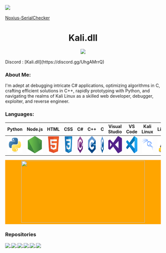 ![](https://komarev.com/ghpvc/?username=antonkomarev&style=for-the-badge)


[Noxius-SerialChecker](https://github.com/rotomicora/Noxius-SerialChecker)
<h1 align="center">
        Kali.dll
</h1>

<p align="center">
<img src="https://readme-typing-svg.demolab.com?font=Fira+20+Code&size=25&pause=1000&color=FFF53A&center=true&vCenter=true&random=false&width=435&lines=Reverse+Engineer;Dev+in+Website+%26+Exploits;5%2B+Year+Exploit++Experince;1.5%2B+Year+Kali+Experince" /></a>
</p>
Discord : [Kali.dll](https://discord.gg/UhgAMrrQ)

### About Me:    
I'm adept at debugging intricate C# applications, optimizing algorithms in C, crafting efficient solutions in C++, rapidly prototyping with Python, and navigating the realms of Kali Linux as a skilled web developer, debugger, exploiter, and reverse engineer.

### Languages:
| Python | Node.js | HTML | CSS | C# | C++ | C | Visual Studio | VS Code | Kali Linux | Linux |
|----------|----------|----------|-----|-----|-----|-----|-----|-----|-----|-----|
|  <img src="https://github.com/devicons/devicon/blob/master/icons/python/python-original.svg" title="Python"  alt="Python" width="55" height="55"/> |  <img src="https://github.com/devicons/devicon/blob/master/icons/nodejs/nodejs-original.svg" title="Node.js"  alt="Node.js" width="55" height="55"/> |  <img src="https://github.com/devicons/devicon/blob/master/icons/html5/html5-original.svg" title="HTML" alt="HTML" width="55" height="55"/> |  <img src="https://github.com/devicons/devicon/blob/master/icons/css3/css3-original.svg" title="CSS" alt="CSS" width="55" height="55"/> |  <img src="https://github.com/devicons/devicon/blob/master/icons/csharp/csharp-original.svg" title="C#" alt="C#" width="55" height="55"/> |  <img src="https://github.com/devicons/devicon/blob/master/icons/cplusplus/cplusplus-original.svg" title="C++" alt="C++" width="55" height="55"/> |  <img src="https://github.com/devicons/devicon/blob/master/icons/c/c-original.svg" title="C" alt="C" width="55" height="55"/> |  <img src="https://github.com/devicons/devicon/blob/master/icons/visualstudio/visualstudio-plain.svg" title="Visual Studio" alt="Visual Studio" width="55" height="55"/> |  <img src="https://github.com/devicons/devicon/blob/master/icons/vscode/vscode-original.svg" title="VS Code" alt="VS Code" width="55" height="55"/> |  <img src="https://github.com/canaleal/devicon/blob/new-icon-kali-linux/icons/kalilinux/kalilinux-original-wordmark.svg" title="Kali Linux" alt="Kali Linux" width="55" height="55"/> |  <img src="https://github.com/devicons/devicon/blob/master/icons/linux/linux-original.svg" title="Linux" alt="Linux" width="55" height="55"/> |

<p align="center" style="background-color: orange; border: 2px solid orange;">
  <img width="400" height="200" src="https://github-readme-stats.vercel.app/api/top-langs/?username=Kalii1337&size_weight=0.15&count_weight=0.5&layout=compact&theme=vision-friendly-dark">
</p>

### Repositories
<a href="https://github.com/Kalii1337/Underical-Recode">
  <img align="center" src="https://github-readme-stats.vercel.app/api/pin/?username=Kalii1337&repo=Underical-Recode&theme=react&bg_color=1F222E&title_color=F8D866&hide_border=true&icon_color=F8D866&show_icons=false" />
</a>
<a href="https://github.com/Kalii1337/Firewall-SerialChecker">
  <img align="center" src="https://github-readme-stats.vercel.app/api/pin/?username=Kalii1337&repo=Firewall-SerialChecker&theme=react&bg_color=1F222E&title_color=F8D866&hide_border=true&icon_color=F8D866&show_icons=false" />
</a>
<a href="https://github.com/Kalii1337/GTA-Gui-Menu">
  <img align="center" src="https://github-readme-stats.vercel.app/api/pin/?username=Kalii1337&repo=GTA-Gui-Menu&theme=react&bg_color=1F222E&title_color=F8D866&hide_border=true&icon_color=F8D866&show_icons=false" />
</a>
<a href="https://github.com/Kalii1337/AriaEmailGen">
  <img align="center" src="https://github-readme-stats.vercel.app/api/pin/?username=Kalii1337&repo=AriaEmailGen&theme=react&bg_color=1F222E&title_color=F8D866&hide_border=true&icon_color=F8D866&show_icons=false" />
</a>
<a href="https://github.com/Kalii1337/FiveM-Gui-Loader">
  <img align="center" src="https://github-readme-stats.vercel.app/api/pin/?username=Kalii1337&repo=FiveM-Gui-Loader&theme=react&bg_color=1F222E&title_color=F8D866&hide_border=true&icon_color=F8D866&show_icons=false" />
</a>
<a href="https://github.com/Kalii1337/CS2-Rage-Cheat">
  <img align="center" src="https://github-readme-stats.vercel.app/api/pin/?username=Kalii1337&repo=CS2-Rage-Cheat&theme=react&bg_color=1F222E&title_color=F8D866&hide_border=true&icon_color=F8D866&show_icons=false" />
</a>
